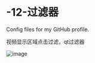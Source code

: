 # -12-过滤器
Config files for my GitHub profile.

视频显示区域点击过滤，qt过滤器



![image](https://user-images.githubusercontent.com/80425806/168473429-b8d7f3ee-7707-4c00-82dc-ff2975554ab8.png)
